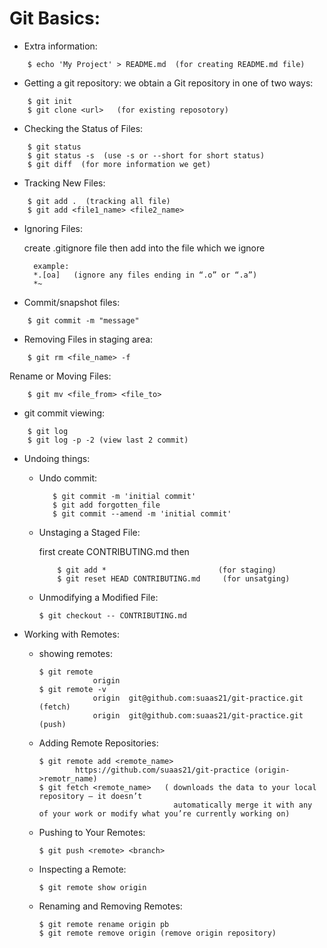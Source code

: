 # Git Basics:


* Extra information:
```
    $ echo 'My Project' > README.md  (for creating README.md file)
```
* Getting a git repository:
    we obtain a Git repository in one of two ways:
```
    $ git init 
    $ git clone <url>   (for existing reposotory)
```
* Checking the Status of Files:
```
    $ git status 
    $ git status -s  (use -s or --short for short status)
    $ git diff  (for more information we get)
```
* Tracking New Files:
```
    $ git add .  (tracking all file)
    $ git add <file1_name> <file2_name>

```  
* Ignoring Files:

    create .gitignore file then add into the file which we ignore
        
        example:
        *.[oa]   (ignore any files ending in “.o” or “.a”)
        *~         
* Commit/snapshot files:
```
    $ git commit -m "message"
```
  

* Removing Files in staging area:
```
    $ git rm <file_name> -f
```
    

Rename or Moving Files:
```
    $ git mv <file_from> <file_to>
```
    

* git commit viewing:
```
    $ git log
    $ git log -p -2 (view last 2 commit)
```

* Undoing things:
    * Undo commit:
        ```
           $ git commit -m 'initial commit'
           $ git add forgotten_file
           $ git commit --amend -m 'initial commit'
        ```
    * Unstaging a Staged File:

        first create CONTRIBUTING.md then
        ```
            $ git add *                         (for staging)
            $ git reset HEAD CONTRIBUTING.md     (for unsatging)
        ```
    * Unmodifying a Modified File:
        ```
        $ git checkout -- CONTRIBUTING.md
        ```

* Working with Remotes:
    * showing remotes:
        ```
        $ git remote
                    origin 
        $ git remote -v
                    origin  git@github.com:suaas21/git-practice.git (fetch)
                    origin  git@github.com:suaas21/git-practice.git (push)
        ```
      
    *  Adding Remote Repositories:
        ```
        $ git remote add <remote_name> 
                https://github.com/suaas21/git-practice (origin->remotr_name)
        $ git fetch <remote_name>   ( downloads the data to your local repository — it doesn’t 
                                      automatically merge it with any of your work or modify what you’re currently working on)
        ```
        
    * Pushing to Your Remotes:
        ```
        $ git push <remote> <branch>
        ```  
    * Inspecting a Remote:
        ```
        $ git remote show origin
        ```
       
    * Renaming and Removing Remotes:
        ```
        $ git remote rename origin pb
        $ git remote remove origin (remove origin repository)
        ```





